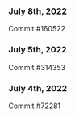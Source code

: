 ### July 8th, 2022

Commit #160522

### July 5th, 2022

Commit #314353


### July 4th, 2022

Commit #72281
